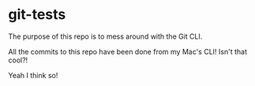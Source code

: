 # git-tests

The purpose of this repo is to mess around with the Git CLI.

All the commits to this repo have been done from my Mac's CLI! Isn't that cool?!


Yeah I think so!